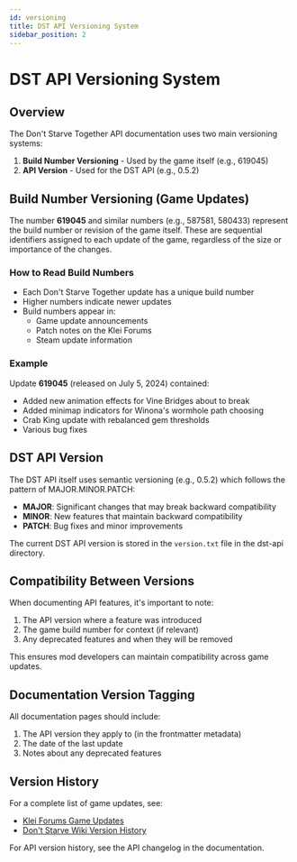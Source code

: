```yaml
---
id: versioning
title: DST API Versioning System
sidebar_position: 2
---
```


# DST API Versioning System

## Overview

The Don't Starve Together API documentation uses two main versioning systems:

1. **Build Number Versioning** - Used by the game itself (e.g., 619045)
2. **API Version** - Used for the DST API (e.g., 0.5.2)

## Build Number Versioning (Game Updates)

The number **619045** and similar numbers (e.g., 587581, 580433) represent the build number or revision of the game itself. These are sequential identifiers assigned to each update of the game, regardless of the size or importance of the changes.

### How to Read Build Numbers

- Each Don't Starve Together update has a unique build number
- Higher numbers indicate newer updates
- Build numbers appear in:
  - Game update announcements
  - Patch notes on the Klei Forums
  - Steam update information

### Example

Update **619045** (released on July 5, 2024) contained:
- Added new animation effects for Vine Bridges about to break
- Added minimap indicators for Winona's wormhole path choosing
- Crab King update with rebalanced gem thresholds
- Various bug fixes

## DST API Version

The DST API itself uses semantic versioning (e.g., 0.5.2) which follows the pattern of MAJOR.MINOR.PATCH:

- **MAJOR**: Significant changes that may break backward compatibility
- **MINOR**: New features that maintain backward compatibility
- **PATCH**: Bug fixes and minor improvements

The current DST API version is stored in the `version.txt` file in the dst-api directory.

## Compatibility Between Versions

When documenting API features, it's important to note:

1. The API version where a feature was introduced
2. The game build number for context (if relevant)
3. Any deprecated features and when they will be removed

This ensures mod developers can maintain compatibility across game updates.

## Documentation Version Tagging

All documentation pages should include:

1. The API version they apply to (in the frontmatter metadata)
2. The date of the last update
3. Notes about any deprecated features

## Version History

For a complete list of game updates, see:
- [Klei Forums Game Updates](https://forums.kleientertainment.com/game-updates/dst/)
- [Don't Starve Wiki Version History](https://dontstarve.fandom.com/wiki/Don%27t_Starve_Together/Version_History)

For API version history, see the API changelog in the documentation. 